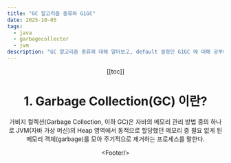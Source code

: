 ```yaml
---
title: "GC 알고리즘 종류와 G1GC"
date: 2025-10-05
tags:
  - java
  - garbagecollector
  - jvm
description: "GC 알고리즘 종류에 대해 알아보고, default 설정인 G1GC 에 대해 공부해본다."
---
```


<Header/>

[[toc]]

# 1. Garbage Collection(GC) 이란?

가비지 컬렉션(Garbage Collection, 이하 GC)은 자바의 메모리 관리 방법 중의 하나로 JVM(자바 가상 머신)의 Heap 영역에서 동적으로 할당했던 메모리 중 필요 없게 된 메모리 객체(garbage)를 모아 주기적으로 제거하는 프로세스를 말한다.






\<Footer/>